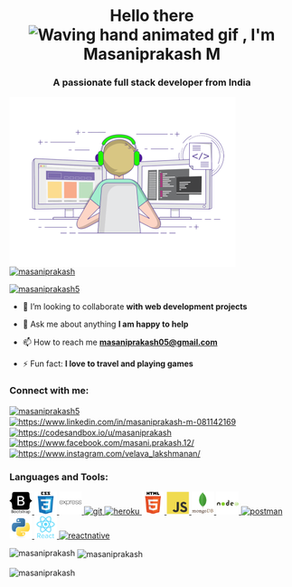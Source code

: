 <h1 align="center">Hello there <img src="https://raw.githubusercontent.com/nixin72/nixin72/master/wave.gif" alt="Waving hand animated gif" height="45" width="45" /> , I'm Masaniprakash M</h1>

<h3 align="center">A passionate full stack developer from India</h3>
<img align="left" alt="GIF" src="https://raw.githubusercontent.com/devSouvik/devSouvik/master/gif3.gif" width="400"/>
<!-- <p align="left"> <img src="https://komarev.com/ghpvc/?username=masaniprakash&label=Profile%20views&color=0e75b6&style=flat" alt="masaniprakash" /> </p> -->

<p align="left"> <a href="https://github.com/ryo-ma/github-profile-trophy"><img src="https://github-profile-trophy.vercel.app/?username=masaniprakash" alt="masaniprakash" /></a> </p>

<p align="left"> <a href="https://twitter.com/masaniprakash5" target="blank"><img src="https://img.shields.io/twitter/follow/masaniprakash5?logo=twitter&style=for-the-badge" alt="masaniprakash5" /></a> </p>
 

- 👯 I’m looking to collaborate **with web development projects**

- 💬 Ask me about anything **I am happy to help**

- 📫 How to reach me **masaniprakash05@gmail.com**

- ⚡ Fun fact: **I love to travel and playing games**

<h3 align="left">Connect with me:</h3>
<p align="left">
<a href="https://twitter.com/masaniprakash5" target="blank"><img align="center" src="https://raw.githubusercontent.com/rahuldkjain/github-profile-readme-generator/master/src/images/icons/Social/twitter.svg" alt="masaniprakash5" height="30" width="40" /></a>
<a href="https://www.linkedin.com/in/masaniprakash-m-081142169"" target="blank"><img align="center" src="https://raw.githubusercontent.com/rahuldkjain/github-profile-readme-generator/master/src/images/icons/Social/linked-in-alt.svg" alt="https://www.linkedin.com/in/masaniprakash-m-081142169" height="30" width="40" /></a>
<a href="https//www.codesandbox.io/u/masaniprakash" target="blank"><img align="center" src="https://raw.githubusercontent.com/rahuldkjain/github-profile-readme-generator/master/src/images/icons/Social/codesandbox.svg" alt="https://codesandbox.io/u/masaniprakash" height="30" width="40" /></a>
<a href="https://www.facebook.com/masani.prakash.12/" target="blank"><img align="center" src="https://raw.githubusercontent.com/rahuldkjain/github-profile-readme-generator/master/src/images/icons/Social/facebook.svg" alt="https://www.facebook.com/masani.prakash.12/" height="30" width="40" /></a>
<a href="www.instagram.com/" target="blank"><img align="center" src="https://raw.githubusercontent.com/rahuldkjain/github-profile-readme-generator/master/src/images/icons/Social/instagram.svg" alt="https://www.instagram.com/velava_lakshmanan/" height="30" width="40" /></a>
</p>

<h3 align="left">Languages and Tools:</h3>
<p align="left"> <a href="https://getbootstrap.com" target="_blank" rel="noreferrer"> <img src="https://raw.githubusercontent.com/devicons/devicon/master/icons/bootstrap/bootstrap-plain-wordmark.svg" alt="bootstrap" width="40" height="40"/> </a> <a href="https://www.w3schools.com/css/" target="_blank" rel="noreferrer"> <img src="https://raw.githubusercontent.com/devicons/devicon/master/icons/css3/css3-original-wordmark.svg" alt="css3" width="40" height="40"/> </a> <a href="https://expressjs.com" target="_blank" rel="noreferrer"> <img src="https://raw.githubusercontent.com/devicons/devicon/master/icons/express/express-original-wordmark.svg" alt="express" width="40" height="40"/> </a> <a href="https://git-scm.com/" target="_blank" rel="noreferrer"> <img src="https://www.vectorlogo.zone/logos/git-scm/git-scm-icon.svg" alt="git" width="40" height="40"/> </a> <a href="https://heroku.com" target="_blank" rel="noreferrer"> <img src="https://www.vectorlogo.zone/logos/heroku/heroku-icon.svg" alt="heroku" width="40" height="40"/> </a> <a href="https://www.w3.org/html/" target="_blank" rel="noreferrer"> <img src="https://raw.githubusercontent.com/devicons/devicon/master/icons/html5/html5-original-wordmark.svg" alt="html5" width="40" height="40"/> </a> <a href="https://developer.mozilla.org/en-US/docs/Web/JavaScript" target="_blank" rel="noreferrer"> <img src="https://raw.githubusercontent.com/devicons/devicon/master/icons/javascript/javascript-original.svg" alt="javascript" width="40" height="40"/> </a> <a href="https://www.mongodb.com/" target="_blank" rel="noreferrer"> <img src="https://raw.githubusercontent.com/devicons/devicon/master/icons/mongodb/mongodb-original-wordmark.svg" alt="mongodb" width="40" height="40"/> </a> <a href="https://nodejs.org" target="_blank" rel="noreferrer"> <img src="https://raw.githubusercontent.com/devicons/devicon/master/icons/nodejs/nodejs-original-wordmark.svg" alt="nodejs" width="40" height="40"/> </a> <a href="https://postman.com" target="_blank" rel="noreferrer"> <img src="https://www.vectorlogo.zone/logos/getpostman/getpostman-icon.svg" alt="postman" width="40" height="40"/> </a> <a href="https://www.python.org" target="_blank" rel="noreferrer"> <img src="https://raw.githubusercontent.com/devicons/devicon/master/icons/python/python-original.svg" alt="python" width="40" height="40"/> </a> <a href="https://reactjs.org/" target="_blank" rel="noreferrer"> <img src="https://raw.githubusercontent.com/devicons/devicon/master/icons/react/react-original-wordmark.svg" alt="react" width="40" height="40"/> </a> <a href="https://reactnative.dev/" target="_blank" rel="noreferrer"> <img src="https://reactnative.dev/img/header_logo.svg" alt="reactnative" width="40" height="40"/> </a> </p>

<p><img align="left" src="https://github-readme-stats.vercel.app/api/top-langs?username=masaniprakash&show_icons=true&locale=en&layout=compact" alt="masaniprakash" /></p>

<p>&nbsp;<img align="center" src="https://github-readme-stats.vercel.app/api?username=masaniprakash&show_icons=true&locale=en" alt="masaniprakash" /></p>

<p><img align="center" src="https://github-readme-streak-stats.herokuapp.com/?user=masaniprakash&" alt="masaniprakash" /></p>
